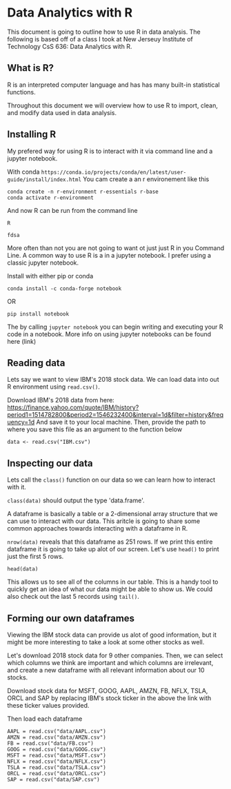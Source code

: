 # Data Analytics with R

This document is going to outline how to use R in data analysis. The following is based off of a class I took at New Jerseuy Institute of Technology CsS 636: Data Analytics with R.

## What is R?

R is an interpreted computer language and has has many built-in statistical functions.

Throughout this document we will overview how to use R to import, clean, and modify data used in data analysis.

## Installing R

My prefered way for using R is to interact with it via command line and a jupyter notebook.

With conda `https://conda.io/projects/conda/en/latest/user-guide/install/index.html` You cam create a an r environement like this

```
conda create -n r-environment r-essentials r-base
conda activate r-environment
```

And now R can be run from the command line

```
R

fdsa
```

More often than not you are not going to want ot just just R in you Command Line. A common way to use R is a in a jupyter notebook. I prefer using a classic jupyter notebook.

Install with either pip or conda

```
conda install -c conda-forge notebook

```

OR

```
pip install notebook
```

The by calling `jupyter notebook` you can begin writing and executing your R code in a notebook. More info on using jupyter notebooks can be found here (link)

## Reading data

Lets say we want to view IBM's 2018 stock data. We can load data into out R environment using `read.csv()`.

Download IBM's 2018 data from here: https://finance.yahoo.com/quote/IBM/history?period1=1514782800&period2=1546232400&interval=1d&filter=history&frequency=1d
And save it to your local machine. Then, provide the path to where you save this file as an argument to the function below

```
data <- read.csv("IBM.csv")
```

## Inspecting our data

Lets call the `class()` function on our data so we can learn how to interact with it.

`class(data)` should output the type 'data.frame'.

A dataframe is basically a table or a 2-dimensional array structure that we can use to interact with our data. This aritcle is going to share some common approaches towards interacting with a dataframe in R.

`nrow(data)` reveals that this dataframe as 251 rows. If we print this entire dataframe it is going to take up alot of our screen. Let's use `head()` to print just the first 5 rows.

```
head(data)
```

This allows us to see all of the columns in our table. This is a handy tool to quickly get an idea of what our data might be able to show us. We could also check out the last 5 records using `tail()`.

## Forming our own dataframes

Viewing the IBM stock data can provide us alot of good information, but it might be more interesting to take a look at some other stocks as well.

Let's download 2018 stock data for 9 other companies. Then, we can select which columns we think are important and which columns are irrelevant, and create a new dataframe with all relevant information about our 10 stocks.

Download stock data for MSFT, GOOG, AAPL, AMZN, FB, NFLX, TSLA, ORCL and SAP by replacing IBM's stock ticker in the above the link with these ticker values provided.

Then load each dataframe

```
AAPL = read.csv("data/AAPL.csv")
AMZN = read.csv("data/AMZN.csv")
FB = read.csv("data/FB.csv")
GOOG = read.csv("data/GOOG.csv")
MSFT = read.csv("data/MSFT.csv")
NFLX = read.csv("data/NFLX.csv")
TSLA = read.csv("data/TSLA.csv")
ORCL = read.csv("data/ORCL.csv")
SAP = read.csv("data/SAP.csv")
```
